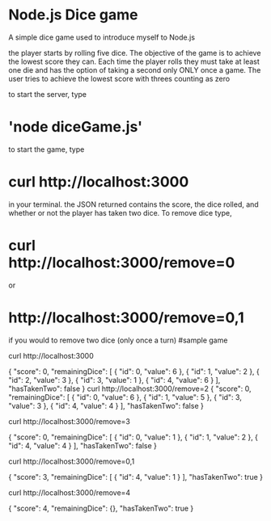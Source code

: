 # Node.js Dice game
A simple dice game used to introduce myself to Node.js

the player starts by rolling five dice. The objective of the game
is to achieve the lowest score they can. Each time the player
rolls they must take at least one die and has the option of taking
a second only ONLY once a game. The user tries to achieve the lowest
score with threes counting as zero

to start the server, type
# 'node diceGame.js'
to start the game, type 
# curl http://localhost:3000
in your terminal. 
the JSON returned contains the score, the dice rolled, and whether
or not the player has taken two dice.
To remove dice type, 
# curl http://localhost:3000/remove=0 
or
# http://localhost:3000/remove=0,1 
if you would to remove two dice (only once a turn)
#sample game


curl http://localhost:3000


{
  "score": 0,
  "remainingDice": [
    {
      "id": 0,
      "value": 6
    },
    {
      "id": 1,
      "value": 2
    },
    {
      "id": 2,
      "value": 3
    },
    {
      "id": 3,
      "value": 1
    },
    {
      "id": 4,
      "value": 6
    }
  ],
  "hasTakenTwo": false
}
curl http://localhost:3000/remove=2
{
  "score": 0,
  "remainingDice": [
    {
      "id": 0,
      "value": 6
    },
    {
      "id": 1,
      "value": 5
    },
    {
      "id": 3,
      "value": 3
    },
    {
      "id": 4,
      "value": 4
    }
  ],
  "hasTakenTwo": false
}


curl http://localhost:3000/remove=3


{
  "score": 0,
  "remainingDice": [
    {
      "id": 0,
      "value": 1
    },
    {
      "id": 1,
      "value": 2
    },
    {
      "id": 4,
      "value": 4
    }
  ],
  "hasTakenTwo": false
}


curl http://localhost:3000/remove=0,1


{
  "score": 3,
  "remainingDice": [
    {
      "id": 4,
      "value": 1
    }
  ],
  "hasTakenTwo": true
}


curl http://localhost:3000/remove=4


{
  "score": 4,
  "remainingDice": {},
  "hasTakenTwo": true
}

